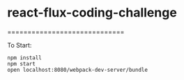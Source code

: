 # react-flux-coding-challenge
=============================

To Start:

```
npm install
npm start
open localhost:8080/webpack-dev-server/bundle
```
